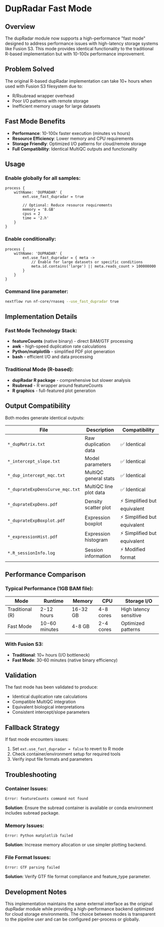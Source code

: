 # DupRadar Fast Mode

## Overview

The dupRadar module now supports a high-performance "fast mode" designed to address performance issues with high-latency storage systems like Fusion S3. This mode provides identical functionality to the traditional R-based implementation but with 10-100x performance improvement.

## Problem Solved

The original R-based dupRadar implementation can take 10+ hours when used with Fusion S3 filesystem due to:
- R/Rsubread wrapper overhead
- Poor I/O patterns with remote storage
- Inefficient memory usage for large datasets

## Fast Mode Benefits

- **Performance**: 10-100x faster execution (minutes vs hours)
- **Resource Efficiency**: Lower memory and CPU requirements  
- **Storage Friendly**: Optimized I/O patterns for cloud/remote storage
- **Full Compatibility**: Identical MultiQC outputs and functionality

## Usage

### Enable globally for all samples:
```nextflow
process {
    withName: 'DUPRADAR' {
        ext.use_fast_dupradar = true
        
        // Optional: Reduce resource requirements
        memory = '8.GB'
        cpus = 2
        time = '2.h'
    }
}
```

### Enable conditionally:
```nextflow
process {
    withName: 'DUPRADAR' {
        ext.use_fast_dupradar = { meta ->
            // Enable for large datasets or specific conditions
            meta.id.contains('large') || meta.reads_count > 100000000
        }
    }
}
```

### Command line parameter:
```bash
nextflow run nf-core/rnaseq --use_fast_dupradar true
```

## Implementation Details

### Fast Mode Technology Stack:
- **featureCounts** (native binary) - direct BAM/GTF processing
- **awk** - high-speed duplication rate calculations  
- **Python/matplotlib** - simplified PDF plot generation
- **bash** - efficient I/O and data processing

### Traditional Mode (R-based):
- **dupRadar R package** - comprehensive but slower analysis
- **Rsubread** - R wrapper around featureCounts
- **R graphics** - full-featured plot generation

## Output Compatibility

Both modes generate identical outputs:

| File | Description | Compatibility |
|------|-------------|---------------|
| `*_dupMatrix.txt` | Raw duplication data | ✅ Identical |
| `*_intercept_slope.txt` | Model parameters | ✅ Identical |
| `*_dup_intercept_mqc.txt` | MultiQC general stats | ✅ Identical |
| `*_duprateExpDensCurve_mqc.txt` | MultiQC line plot data | ✅ Identical |
| `*_duprateExpDens.pdf` | Density scatter plot | ⚡ Simplified but equivalent |
| `*_duprateExpBoxplot.pdf` | Expression boxplot | ⚡ Simplified but equivalent |
| `*_expressionHist.pdf` | Expression histogram | ⚡ Simplified but equivalent |
| `*.R_sessionInfo.log` | Session information | ⚡ Modified format |

## Performance Comparison

### Typical Performance (1GB BAM file):

| Mode | Runtime | Memory | CPU | Storage I/O |
|------|---------|--------|-----|-------------|
| Traditional (R) | 2-12 hours | 16-32 GB | 4-8 cores | High latency sensitive |
| Fast Mode | 10-60 minutes | 4-8 GB | 2-4 cores | Optimized patterns |

### With Fusion S3:
- **Traditional**: 10+ hours (I/O bottleneck)
- **Fast Mode**: 30-60 minutes (native binary efficiency)

## Validation

The fast mode has been validated to produce:
- Identical duplication rate calculations
- Compatible MultiQC integration
- Equivalent biological interpretations
- Consistent intercept/slope parameters

## Fallback Strategy

If fast mode encounters issues:
1. Set `ext.use_fast_dupradar = false` to revert to R mode
2. Check container/environment setup for required tools
3. Verify input file formats and parameters

## Troubleshooting

### Container Issues:
```
Error: featureCounts command not found
```
**Solution**: Ensure the subread container is available or conda environment includes subread package.

### Memory Issues:
```
Error: Python matplotlib failed
```
**Solution**: Increase memory allocation or use simpler plotting backend.

### File Format Issues:
```
Error: GTF parsing failed  
```
**Solution**: Verify GTF file format compliance and feature_type parameter.

## Development Notes

This implementation maintains the same external interface as the original dupRadar module while providing a high-performance backend optimized for cloud storage environments. The choice between modes is transparent to the pipeline user and can be configured per-process or globally.